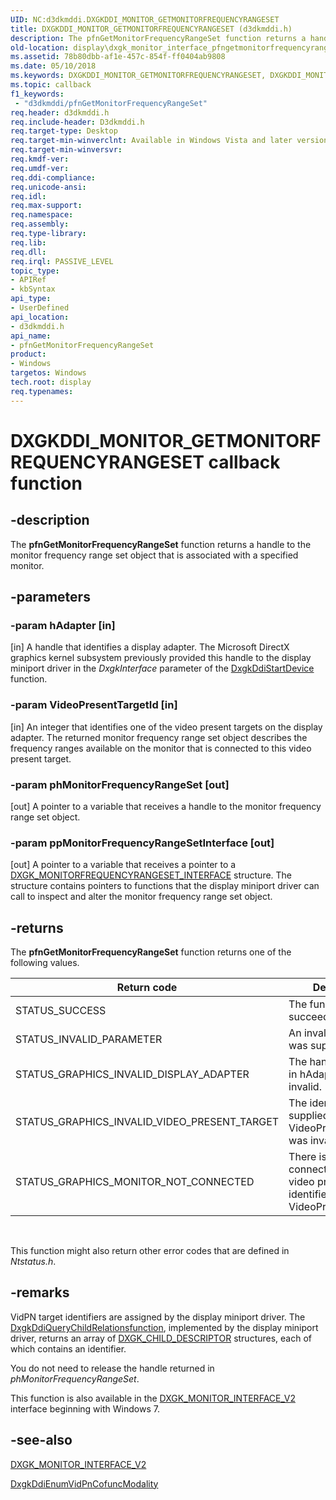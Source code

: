```yaml
---
UID: NC:d3dkmddi.DXGKDDI_MONITOR_GETMONITORFREQUENCYRANGESET
title: DXGKDDI_MONITOR_GETMONITORFREQUENCYRANGESET (d3dkmddi.h)
description: The pfnGetMonitorFrequencyRangeSet function returns a handle to the monitor frequency range set object that is associated with a specified monitor.
old-location: display\dxgk_monitor_interface_pfngetmonitorfrequencyrangeset.htm
ms.assetid: 78b80dbb-af1e-457c-854f-ff0404ab9808
ms.date: 05/10/2018
ms.keywords: DXGKDDI_MONITOR_GETMONITORFREQUENCYRANGESET, DXGKDDI_MONITOR_GETMONITORFREQUENCYRANGESET callback, VidPnFunctions_2088f146-59a2-49d1-9295-21a28d50e2d0.xml, d3dkmddi/pfnGetMonitorFrequencyRangeSet, display.dxgk_monitor_interface_pfngetmonitorfrequencyrangeset, pfnGetMonitorFrequencyRangeSet, pfnGetMonitorFrequencyRangeSet callback function [Display Devices]
ms.topic: callback
f1_keywords:
 - "d3dkmddi/pfnGetMonitorFrequencyRangeSet"
req.header: d3dkmddi.h
req.include-header: D3dkmddi.h
req.target-type: Desktop
req.target-min-winverclnt: Available in Windows Vista and later versions of the Windows operating systems.
req.target-min-winversvr: 
req.kmdf-ver: 
req.umdf-ver: 
req.ddi-compliance: 
req.unicode-ansi: 
req.idl: 
req.max-support: 
req.namespace: 
req.assembly: 
req.type-library: 
req.lib: 
req.dll: 
req.irql: PASSIVE_LEVEL
topic_type:
- APIRef
- kbSyntax
api_type:
- UserDefined
api_location:
- d3dkmddi.h
api_name:
- pfnGetMonitorFrequencyRangeSet
product:
- Windows
targetos: Windows
tech.root: display
req.typenames: 
---
```


# DXGKDDI_MONITOR_GETMONITORFREQUENCYRANGESET callback function


## -description


The <b>pfnGetMonitorFrequencyRangeSet</b> function returns a handle to the monitor frequency range set object that is associated with a specified monitor.


## -parameters




### -param hAdapter [in]

[in] A handle that identifies a display adapter. The Microsoft DirectX graphics kernel subsystem previously provided this handle to the display miniport driver in the <i>DxgkInterface</i> parameter of the <a href="https://docs.microsoft.com/windows-hardware/drivers/ddi/content/dispmprt/nc-dispmprt-dxgkddi_start_device">DxgkDdiStartDevice</a> function.


### -param VideoPresentTargetId [in]

[in] An integer that identifies one of the video present targets on the display adapter. The returned monitor frequency range set object describes the frequency ranges available on the monitor that is connected to this video present target.


### -param phMonitorFrequencyRangeSet [out]

[out] A pointer to a variable that receives a handle to the monitor frequency range set object.


### -param ppMonitorFrequencyRangeSetInterface [out]

[out] A pointer to a variable that receives a pointer to a <a href="https://docs.microsoft.com/windows-hardware/drivers/ddi/content/d3dkmddi/ns-d3dkmddi-_dxgk_monitorfrequencyrangeset_interface">DXGK_MONITORFREQUENCYRANGESET_INTERFACE</a> structure. The structure contains pointers to functions that the display miniport driver can call to inspect and alter the monitor frequency range set object.


## -returns



The <b>pfnGetMonitorFrequencyRangeSet</b> function returns one of the following values.

|Return code|Description|
|--- |--- |
|STATUS_SUCCESS|The function succeeded.|
|STATUS_INVALID_PARAMETER|An invalid parameter was supplied.|
|STATUS_GRAPHICS_INVALID_DISPLAY_ADAPTER|The handle supplied in hAdapter was invalid.|
|STATUS_GRAPHICS_INVALID_VIDEO_PRESENT_TARGET|The identifier supplied in VideoPresentTargetId was invalid.|
|STATUS_GRAPHICS_MONITOR_NOT_CONNECTED|There is no monitor connected to the video present target identified by VideoPresentTargetId.|
 

This function might also return other error codes that are defined in <i>Ntstatus.h</i>.




## -remarks



VidPN target identifiers are assigned by the display miniport driver. The <a href="https://docs.microsoft.com/windows-hardware/drivers/ddi/content/dispmprt/nc-dispmprt-dxgkddi_query_child_relations">DxgkDdiQueryChildRelations</a><i></i><u>function</u>, implemented by the display miniport driver, returns an array of <a href="https://docs.microsoft.com/windows-hardware/drivers/ddi/content/dispmprt/ns-dispmprt-_dxgk_child_descriptor">DXGK_CHILD_DESCRIPTOR</a> structures, each of which contains an identifier.

You do not need to release the handle returned in <i>phMonitorFrequencyRangeSet</i>.

This function is also available in the <a href="https://docs.microsoft.com/windows-hardware/drivers/ddi/content/d3dkmddi/ns-d3dkmddi-_dxgk_monitor_interface_v2">DXGK_MONITOR_INTERFACE_V2</a> interface beginning with Windows 7.




## -see-also




<a href="https://docs.microsoft.com/windows-hardware/drivers/ddi/content/d3dkmddi/ns-d3dkmddi-_dxgk_monitor_interface_v2">DXGK_MONITOR_INTERFACE_V2</a>



<a href="https://docs.microsoft.com/windows-hardware/drivers/ddi/content/d3dkmddi/nc-d3dkmddi-dxgkddi_enumvidpncofuncmodality">DxgkDdiEnumVidPnCofuncModality</a>
 

 

